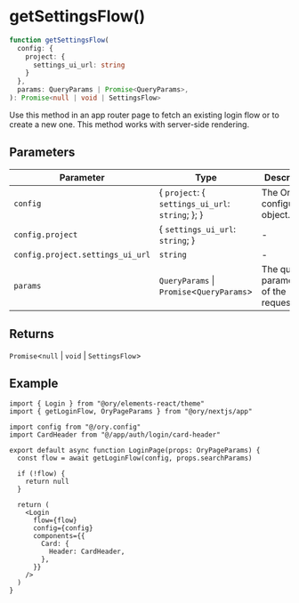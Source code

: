 # getSettingsFlow()

```ts
function getSettingsFlow(
  config: {
    project: {
      settings_ui_url: string
    }
  },
  params: QueryParams | Promise<QueryParams>,
): Promise<null | void | SettingsFlow>
```

Use this method in an app router page to fetch an existing login flow or to create a new one. This method works with server-side
rendering.

## Parameters

| Parameter                        | Type                                                 | Description                          |
| -------------------------------- | ---------------------------------------------------- | ------------------------------------ |
| `config`                         | \{ `project`: \{ `settings_ui_url`: `string`; \}; \} | The Ory configuration object.        |
| `config.project`                 | \{ `settings_ui_url`: `string`; \}                   | -                                    |
| `config.project.settings_ui_url` | `string`                                             | -                                    |
| `params`                         | `QueryParams` \| `Promise`\<`QueryParams`\>          | The query parameters of the request. |

## Returns

`Promise`\<`null` \| `void` \| `SettingsFlow`\>

## Example

```tsx
import { Login } from "@ory/elements-react/theme"
import { getLoginFlow, OryPageParams } from "@ory/nextjs/app"

import config from "@/ory.config"
import CardHeader from "@/app/auth/login/card-header"

export default async function LoginPage(props: OryPageParams) {
  const flow = await getLoginFlow(config, props.searchParams)

  if (!flow) {
    return null
  }

  return (
    <Login
      flow={flow}
      config={config}
      components={{
        Card: {
          Header: CardHeader,
        },
      }}
    />
  )
}
```
